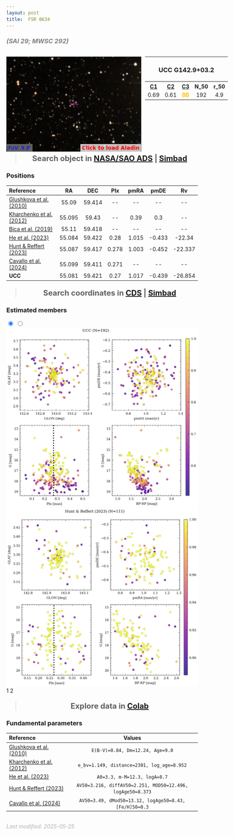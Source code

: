 ```yaml
---
layout: post
title:  FSR 0634
---
```

<h3><span style="color: #808080;"><i>(SAI 29; MWSC 292)</i></span></h3><div style="display: flex; justify-content: space-between; width:720px;height:250px">
<div style="text-align: center;">

<!-- Static image + data attributes for FOV and target -->
<img id="aladin_img"
     data-umami-event="aladin_load"
     src="https://raw.githubusercontent.com/ucc23/Q2P/main/plots/fsr0634_aladin.webp"
     alt="Click to load Aladin Lite" 
     style="width:355px;height:250px; cursor: pointer;"
     data-fov="0.163" 
     data-target="55.081 59.421"/>
<!-- Div to contain Aladin Lite viewer -->
<div id="aladin-lite-div" style="width:355px;height:250px;display:none;"></div>
<!-- Aladin Lite script (will be loaded after the image is clicked) -->
<script src="{{ site.baseurl }}/scripts/aladin_load.js"></script>

</div>
<!-- Left block -->

<table style="text-align: center; width:355px;height:250px;">
  <!-- Row 1 (title) -->
  <tr>
    <td colspan="5"><h3>UCC G142.9+03.2</h3></td>
  </tr>
  <!-- Row 2 -->
  <tr>
    <th><a href="https://ucc.ar/faq#what-are-the-c1-c2-and-c3-parameters" title="Photometric class">C1</a></th>
    <th><a href="https://ucc.ar/faq#what-are-the-c1-c2-and-c3-parameters" title="Density class">C2</a></th>
    <th><a href="https://ucc.ar/faq#what-are-the-c1-c2-and-c3-parameters" title="Combined class">C3</a></th>
    <th><div title="Stars with membership probability >50%">N_50</div></th>
    <th><div title="Radius that contains half the members [arcmin]">r_50</div></th>
  </tr>
  <!-- Row 3 -->
  <tr>
    <td>0.69</td>
    <td>0.61</td>
    <td><span style="color: #FFC300; font-weight: bold;">B</span><span style="color: #FFC300; font-weight: bold;">B</span></td>
    <td>192</td>
    <td>4.9</td>
  </tr>
</table>
</div>

> <p style="text-align:center; font-weight: bold; font-size:20px">Search object in <a data-umami-event="nasa_search" href="https://ui.adsabs.harvard.edu/search/q=%20collection%3Aastronomy%20body%3A%22FSR%200634%22&sort=date%20desc%2C%20bibcode%20desc&p_=0" target="_blank">NASA/SAO ADS</a> | <a data-umami-event="simbad_search" href="https://simbad.cds.unistra.fr/simbad/sim-id-refs?Ident=fsr0634" target="_blank">Simbad</a></p>


### Positions

| Reference    | RA    | DEC   | Plx  | pmRA  | pmDE   |  Rv  |
| :---         | :---: | :---: | :---: | :---: | :---: | :---: |
|[Glushkova et al. (2010)](https://ui.adsabs.harvard.edu/abs/2010AstL...36...75G) | 55.09 | 59.414 | -- | -- | -- | -- |
|[Kharchenko et al. (2012)](https://ui.adsabs.harvard.edu/abs/2012A%26A...543A.156K) | 55.095 | 59.43 | -- | 0.39 | 0.3 | -- |
|[Bica et al. (2019)](https://ui.adsabs.harvard.edu/abs/2019AJ....157...12B) | 55.11 | 59.418 | -- | -- | -- | -- |
|[He et al. (2023)](https://ui.adsabs.harvard.edu/abs/2023ApJS..267...34H) | 55.084 | 59.422 | 0.28 | 1.015 | -0.433 | -22.34 |
|[Hunt & Reffert (2023)](https://ui.adsabs.harvard.edu/abs/2023A%26A...673A.114H) | 55.087 | 59.417 | 0.278 | 1.003 | -0.452 | -22.337 |
|[Cavallo et al. (2024)](https://ui.adsabs.harvard.edu/abs/2024AJ....167...12C) | 55.099 | 59.411 | 0.271 | -- | -- | -- |
| **UCC** |55.081 | 59.421 | 0.27 | 1.017 | -0.439 | -26.854 |

> <p style="text-align:center; font-weight: bold; font-size:20px">Search coordinates in <a data-umami-event="cds_coord_search" href="https://cdsportal.u-strasbg.fr/?target=55.081,+59.421" target="_blank">CDS</a> | <a data-umami-event="simbad_coord_search" href="https://simbad.cds.unistra.fr/mobile/object_list.html?coord=55.081%2059.421&output=json&radius=5&userEntry=fsr0634" target="_blank">Simbad</a></p>

### Estimated members

<div class="carousel">
<input type="radio" name="radio-btn" id="slide1" checked>
<input type="radio" name="radio-btn" id="slide2">
<div class="slides">
<div class="slide">
<a href="https://raw.githubusercontent.com/ucc23/Q2P/main/plots/fsr0634.webp" target="_blank">
<img src="https://raw.githubusercontent.com/ucc23/Q2P/main/plots/fsr0634.webp" alt="FSR 0634 UCC">
</a>
</div>
<div class="slide">
<a href="https://raw.githubusercontent.com/ucc23/Q2P/main/plots/fsr0634_HUNT23.webp" target="_blank">
<img src="https://raw.githubusercontent.com/ucc23/Q2P/main/plots/fsr0634_HUNT23.webp" alt="FSR 0634 HUNT23">
</a>
</div>
</div>
<div class="indicators">
<label for="slide1">1</label>
<label for="slide2">2</label>
</div>
</div>


> <p style="text-align:center; font-weight: bold; font-size:20px">Explore data in <a data-umami-event="colab" href="https://colab.research.google.com/github/ucc23/ucc/blob/main/assets/notebook.ipynb" target="_blank">Colab</a></p>


### Fundamental parameters

| Reference |  Values |
| :---         |     :---:      |
| [Glushkova et al. (2010)](https://ui.adsabs.harvard.edu/abs/2010AstL...36...75G) | `E(B-V)=0.84, Dm=12.24, Age=9.0` |
| [Kharchenko et al. (2012)](https://ui.adsabs.harvard.edu/abs/2012A%26A...543A.156K) | `e_bv=1.149, distance=2301, log_age=8.952` |
| [He et al. (2023)](https://ui.adsabs.harvard.edu/abs/2023ApJS..267...34H) | `A0=3.3, m-M=12.3, logA=8.7` |
| [Hunt & Reffert (2023)](https://ui.adsabs.harvard.edu/abs/2023A%26A...673A.114H) | `AV50=3.216, diffAV50=2.251, MOD50=12.496, logAge50=8.373` |
| [Cavallo et al. (2024)](https://ui.adsabs.harvard.edu/abs/2024AJ....167...12C) | `AV50=3.49, dMod50=13.12, logAge50=8.43, [Fe/H]50=0.3` |

<br>
<font color="b3b1b1"><i>Last modified: 2025-05-25</i></font>
